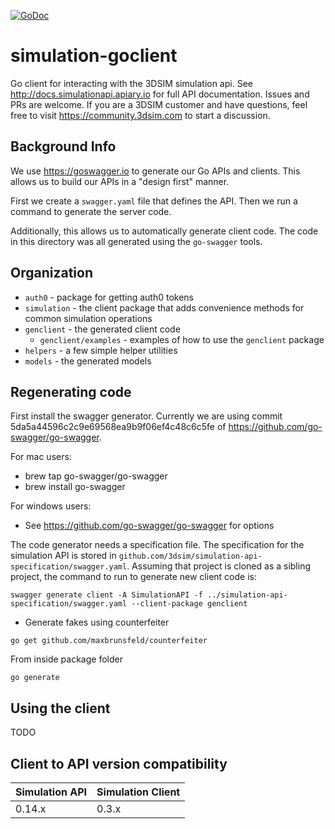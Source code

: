 [![GoDoc](https://godoc.org/github.com/3DSIM/simulation-goclient?status.svg)](https://godoc.org/github.com/3DSIM/simulation-goclient)

# simulation-goclient
Go client for interacting with the 3DSIM simulation api.  See http://docs.simulationapi.apiary.io for full API documentation.
Issues and PRs are welcome.  If you are a 3DSIM customer and have questions, feel free to visit https://community.3dsim.com to start a discussion.

## Background Info
We use https://goswagger.io to generate our Go APIs and clients.  This allows
us to build our APIs in a "design first" manner.

First we create a `swagger.yaml` file that defines the API.  Then we run a command
to generate the server code.

Additionally, this allows us to automatically generate client code.  The code in this
directory was all generated using the `go-swagger` tools.


## Organization
* `auth0` - package for getting auth0 tokens
* `simulation` - the client package that adds convenience methods for common simulation operations
* `genclient` - the generated client code
   * `genclient/examples` - examples of how to use the `genclient` package
* `helpers` - a few simple helper utilities
* `models` - the generated models

## Regenerating code
First install the swagger generator.  Currently we are using commit 5da5a44596c2c9e69568ea9b9f06ef4c48c6c5fe of https://github.com/go-swagger/go-swagger.

For mac users:
* brew tap go-swagger/go-swagger
* brew install go-swagger

For windows users:
* See https://github.com/go-swagger/go-swagger for options

The code generator needs a specification file.  The specification for the simulation API is stored in `github.com/3dsim/simulation-api-specification/swagger.yaml`.  Assuming that project
is cloned as a sibling project, the command to run to generate new client code is:
```
swagger generate client -A SimulationAPI -f ../simulation-api-specification/swagger.yaml --client-package genclient
```

* Generate fakes using counterfeiter
```
go get github.com/maxbrunsfeld/counterfeiter
```
From inside package folder
```
go generate
```

## Using the client
TODO

## Client to API version compatibility

| Simulation API | Simulation Client |
| ------------- | ------------- |
| 0.14.x  | 0.3.x |

